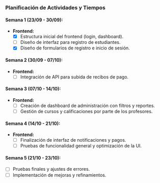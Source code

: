 ### **Planificación de Actividades y Tiempos**

#### **Semana 1 (23/09 - 30/09):**
- **Frontend:**
  - [x] Estructura inicial del frontend (login, dashboard).
  - [ ] Diseño de interfaz para registro de estudiantes.
  - [x] Diseño de formularios de registro e inicio de sesión.

#### **Semana 2 (30/09 - 07/10):**
- **Frontend:**
  - [ ] Integración de API para subida de recibos de pago.

#### **Semana 3 (07/10 - 14/10):**
- **Frontend:**
  - [ ] Creación de dashboard de administración con filtros y reportes.
  - [ ] Gestión de cursos y calificaciones por parte de los profesores.

#### **Semana 4 (14/10 - 21/10):**
- **Frontend:**
  - [ ] Finalización de interfaz de notificaciones y pagos.
  - [ ] Pruebas de funcionalidad general y optimización de la UI.

#### **Semana 5 (21/10 - 23/10):**
- [ ] Pruebas finales y ajustes de errores.
- [ ] Implementación de mejoras y refinamientos.